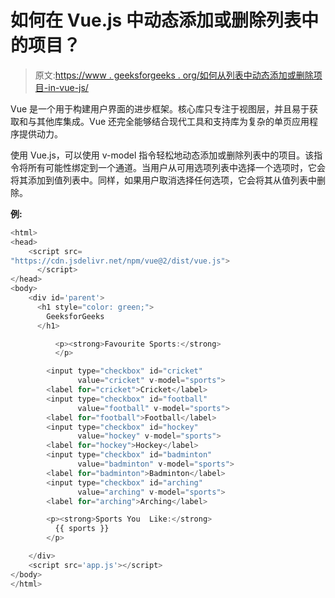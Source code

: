 # 如何在 Vue.js 中动态添加或删除列表中的项目？

> 原文:[https://www . geeksforgeeks . org/如何从列表中动态添加或删除项目-in-vue-js/](https://www.geeksforgeeks.org/how-to-dynamically-add-or-remove-items-from-a-list-in-vue-js/)

Vue 是一个用于构建用户界面的进步框架。核心库只专注于视图层，并且易于获取和与其他库集成。Vue 还完全能够结合现代工具和支持库为复杂的单页应用程序提供动力。

使用 Vue.js，可以使用 v-model 指令轻松地动态添加或删除列表中的项目。该指令将所有可能性绑定到一个通道。当用户从可用选项列表中选择一个选项时，它会将其添加到值列表中。同样，如果用户取消选择任何选项，它会将其从值列表中删除。

**例:**

```js
<html>
<head>
    <script src=
"https://cdn.jsdelivr.net/npm/vue@2/dist/vue.js">
      </script>
</head>
<body>
    <div id='parent'>
      <h1 style="color: green;">
        GeeksforGeeks
      </h1>

          <p><strong>Favourite Sports:</strong>
          </p>

        <input type="checkbox" id="cricket" 
               value="cricket" v-model="sports">
        <label for="cricket">Cricket</label>
        <input type="checkbox" id="football" 
               value="football" v-model="sports">
        <label for="football">Football</label>
        <input type="checkbox" id="hockey" 
               value="hockey" v-model="sports">
        <label for="hockey">Hockey</label>
        <input type="checkbox" id="badminton"
               value="badminton" v-model="sports">
        <label for="badminton">Badminton</label>
        <input type="checkbox" id="arching" 
               value="arching" v-model="sports">
        <label for="arching">Arching</label>

        <p><strong>Sports You  Like:</strong>
          {{ sports }}
        </p>

    </div>
    <script src='app.js'></script>
</body>
</html>
```